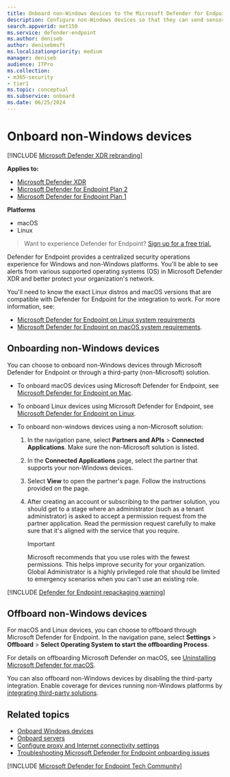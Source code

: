 ```yaml
---
title: Onboard non-Windows devices to the Microsoft Defender for Endpoint service
description: Configure non-Windows devices so that they can send sensor data to the Microsoft Defender for Endpoint service.
search.appverid: met150
ms.service: defender-endpoint
ms.author: deniseb
author: denisebmsft
ms.localizationpriority: medium
manager: deniseb
audience: ITPro
ms.collection: 
- m365-security
- tier1
ms.topic: conceptual
ms.subservice: onboard
ms.date: 06/25/2024
---
```


# Onboard non-Windows devices

[!INCLUDE [Microsoft Defender XDR rebranding](../includes/microsoft-defender.md)]

**Applies to:**

- [Microsoft Defender XDR](/defender-xdr)
- [Microsoft Defender for Endpoint Plan 2](microsoft-defender-endpoint.md)
- [Microsoft Defender for Endpoint Plan 1](microsoft-defender-endpoint.md)

**Platforms**
- macOS
- Linux

> Want to experience Defender for Endpoint? [Sign up for a free trial.](https://go.microsoft.com/fwlink/p/?linkid=2225630&clcid=0x409&culture=en-us&country=us)

Defender for Endpoint provides a centralized security operations experience for Windows and non-Windows platforms. You'll be able to see alerts from various supported operating systems (OS) in Microsoft Defender XDR and better protect your organization's network.

You'll need to know the exact Linux distros and macOS versions that are compatible with Defender for Endpoint for the integration to work. For more information, see:

- [Microsoft Defender for Endpoint on Linux system requirements](microsoft-defender-endpoint-linux.md#system-requirements)
- [Microsoft Defender for Endpoint on macOS system requirements](microsoft-defender-endpoint-mac.md#system-requirements).

## Onboarding non-Windows devices

You can choose to onboard non-Windows devices through Microsoft Defender for Endpoint or through a third-party (non-Microsoft) solution.

- To onboard macOS devices using Microsoft Defender for Endpoint, see [Microsoft Defender for Endpoint on Mac](microsoft-defender-endpoint-mac.md).

- To onboard Linux devices using Microsoft Defender for Endpoint, see [Microsoft Defender for Endpoint on Linux](microsoft-defender-endpoint-linux.md).

- To onboard non-windows devices using a non-Microsoft solution:

   1. In the navigation pane, select **Partners and APIs** > **Connected Applications**. Make sure the non-Microsoft solution is listed.
      
   2. In the **Connected Applications** page, select the partner that supports your non-Windows devices.
      
   3. Select **View** to open the partner's page. Follow the instructions provided on the page.
      
   4. After creating an account or subscribing to the partner solution, you should get to a stage where an administrator (such as a tenant administrator) is asked to accept a permission request from the partner application. Read the permission request carefully to make sure that it's aligned with the service that you require.

      > [!IMPORTANT]
      > Microsoft recommends that you use roles with the fewest permissions. This helps improve security for your organization. Global Administrator is a highly privileged role that should be limited to emergency scenarios when you can't use an existing role.


[!INCLUDE [Defender for Endpoint repackaging warning](../includes/repackaging-warning.md)]

## Offboard non-Windows devices

For macOS and Linux devices, you can choose to offboard through Microsoft Defender for Endpoint. In the navigation pane, select **Settings** > **Offboard** > **Select Operating System to start the offboarding Process**.

For details on offboarding Microsoft Defender on macOS, see [Uninstalling Microsoft Defender for macOS](mac-resources.md).

You can also offboard non-Windows devices by disabling the third-party integration. Enable coverage for devices running non-Windows platforms by [integrating third-party solutions](https://security.microsoft.com/interoperability/partners).

## Related topics

- [Onboard Windows devices](onboard-windows-client.md)
- [Onboard servers](configure-server-endpoints.md)
- [Configure proxy and Internet connectivity settings](configure-proxy-internet.md)
- [Troubleshooting Microsoft Defender for Endpoint onboarding issues](troubleshoot-onboarding.md)

[!INCLUDE [Microsoft Defender for Endpoint Tech Community](../includes/defender-mde-techcommunity.md)]

